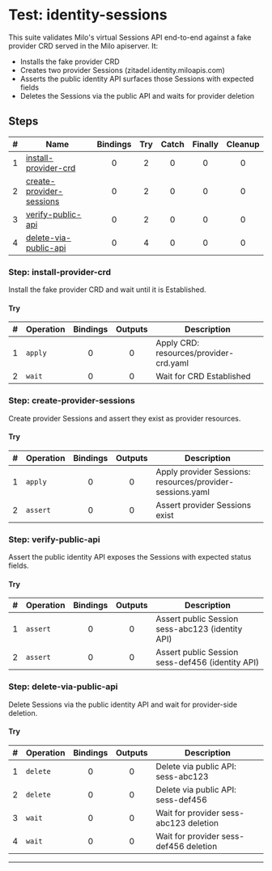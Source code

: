 # Test: identity-sessions

This suite validates Milo's virtual Sessions API end-to-end against a fake
provider CRD served in the Milo apiserver. It:
- Installs the fake provider CRD
- Creates two provider Sessions (zitadel.identity.miloapis.com)
- Asserts the public identity API surfaces those Sessions with expected fields
- Deletes the Sessions via the public API and waits for provider deletion

## Steps

| # | Name | Bindings | Try | Catch | Finally | Cleanup |
|:-:|---|:-:|:-:|:-:|:-:|:-:|
| 1 | [install-provider-crd](#step-install-provider-crd) | 0 | 2 | 0 | 0 | 0 |
| 2 | [create-provider-sessions](#step-create-provider-sessions) | 0 | 2 | 0 | 0 | 0 |
| 3 | [verify-public-api](#step-verify-public-api) | 0 | 2 | 0 | 0 | 0 |
| 4 | [delete-via-public-api](#step-delete-via-public-api) | 0 | 4 | 0 | 0 | 0 |

### Step: install-provider-crd

Install the fake provider CRD and wait until it is Established.

#### Try

| # | Operation | Bindings | Outputs | Description |
|:-:|---|:-:|:-:|---|
| 1 | `apply` | 0 | 0 | Apply CRD: resources/provider-crd.yaml |
| 2 | `wait` | 0 | 0 | Wait for CRD Established |

### Step: create-provider-sessions

Create provider Sessions and assert they exist as provider resources.

#### Try

| # | Operation | Bindings | Outputs | Description |
|:-:|---|:-:|:-:|---|
| 1 | `apply` | 0 | 0 | Apply provider Sessions: resources/provider-sessions.yaml |
| 2 | `assert` | 0 | 0 | Assert provider Sessions exist |

### Step: verify-public-api

Assert the public identity API exposes the Sessions with expected status fields.

#### Try

| # | Operation | Bindings | Outputs | Description |
|:-:|---|:-:|:-:|---|
| 1 | `assert` | 0 | 0 | Assert public Session sess-abc123 (identity API) |
| 2 | `assert` | 0 | 0 | Assert public Session sess-def456 (identity API) |

### Step: delete-via-public-api

Delete Sessions via the public identity API and wait for provider-side deletion.

#### Try

| # | Operation | Bindings | Outputs | Description |
|:-:|---|:-:|:-:|---|
| 1 | `delete` | 0 | 0 | Delete via public API: sess-abc123 |
| 2 | `delete` | 0 | 0 | Delete via public API: sess-def456 |
| 3 | `wait` | 0 | 0 | Wait for provider sess-abc123 deletion |
| 4 | `wait` | 0 | 0 | Wait for provider sess-def456 deletion |

---

